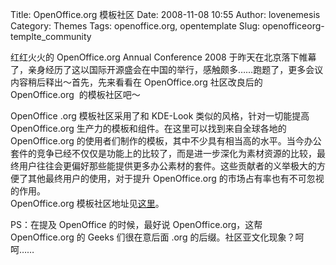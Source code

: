 Title: OpenOffice.org 模板社区
Date: 2008-11-08 10:55
Author: lovenemesis
Category: Themes
Tags: openoffice.org, opentemplate
Slug: openofficeorg-templte_community

红红火火的 OpenOffice.org Annual Conference 2008
于昨天在北京落下帷幕了，亲身经历了这以国际开源盛会在中国的举行，感触颇多……跑题了，更多会议内容稍后释出～首先，先来看看在
OpenOffice.org 社区改良后的 OpenOffice.org  的模板社区吧～

OpenOffice .org 模板社区采用了和 KDE-Look 类似的风格，针对一切能提高
OpenOffice.org 生产力的模板和组件。在这里可以找到来自全球各地的
OpenOffice.org
的使用者们制作的模板，其中不少具有相当高的水平。当今办公套件的竞争已经不仅仅是功能上的比较了，而是进一步深化为素材资源的比较，最终用户往往会更偏好那些能提供更多办公素材的套件。这些贡献者的义举极大的方便了其他最终用户的使用，对于提升
OpenOffice.org 的市场占有率也有不可忽视的作用。  
OpenOffice.org 模板社区地址见[这里](http://www.opentemplate.org/)。

PS：在提及 OpenOffice 的时候，最好说 OpenOffice.org，这帮 OpenOffice.org
的 Geeks 们很在意后面 .org 的后缀。社区亚文化现象？呵呵……
